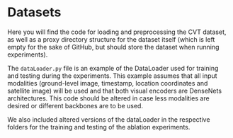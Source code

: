 # Datasets

Here you will find the code for loading and preprocessing the CVT dataset, as well as a proxy directory structure for the dataset itself (which is left empty for the sake of GitHub, but should store the dataset when running experiments).

The `dataLoader.py` file is an example of the DataLoader used for training and testing during the experiments. This example assumes that all input modalities (ground-level image, timestamp, location coordinates and satellite image) will be used and that both visual encoders are DenseNets architectures. This code should be altered in case less modalities are desired or different backbones are to be used.

We also included altered versions of the dataLoader in the respective folders for the training and testing of the ablation experiments.